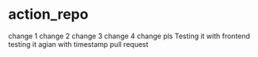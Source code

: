 # action_repo
change 1
change 2
change 3
change 4
change pls
Testing it with frontend
testing it agian with timestamp
pull request
